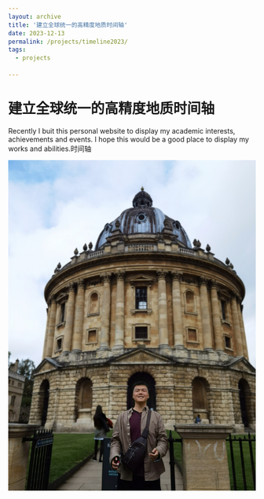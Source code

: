 ```yaml
---
layout: archive
title: '建立全球统一的高精度地质时间轴'
date: 2023-12-13
permalink: /projects/timeline2023/
tags:
  - projects
 
---
```


建立全球统一的高精度地质时间轴
======
Recently I buit this personal website to display my academic interests, achievements and events. I hope this would be a good place to display my works and abilities.时间轴

![photo1](/images/BLOG_image/IMG_20230908_195501-01.jpeg)
